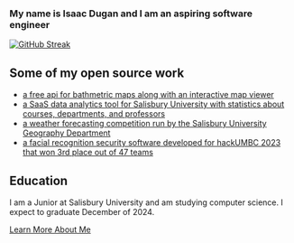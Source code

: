 ### My name is Isaac Dugan and I am an aspiring software engineer

[![GitHub Streak](https://streak-stats.demolab.com/?user=idugan100)](https://git.io/streak-stats)

## Some of my open source work
- [a free api for bathmetric maps along with an interactive map viewer](https://www.bathmap.net)
- [a SaaS data analytics tool for Salisbury University with statistics about courses, departments, and professors](https://www.salisburyanalytics.com)
- [a weather forecasting competition run by the Salisbury University Geography Department](https://bit.ly/sudogg-forecast-contest)
- [a facial recognition security software developed for hackUMBC 2023 that won 3rd place out of 47 teams](https://github.com/idugan100/Finder)

## Education
I am a Junior at Salisbury University and am studying computer science. I expect to graduate December of 2024.

[Learn More About Me](https://isaacdugan.space)


